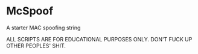 # McSpoof
A starter MAC spoofing string

ALL SCRIPTS ARE FOR EDUCATIONAL PURPOSES ONLY. DON'T FUCK UP OTHER PEOPLES' SHIT.
